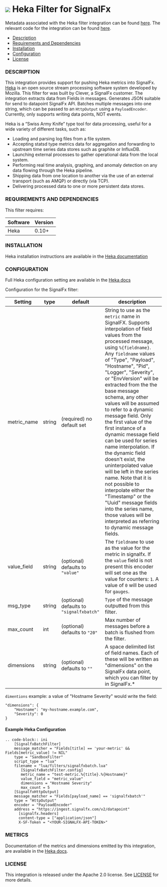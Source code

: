 # ![](https://github.com/signalfx/integrations/blob/master/heka-filter-signalfx/img/integrations_heka.png) Heka Filter for SignalFx

Metadata associated with the Heka filter integration can be found [here](https://github.com/signalfx/integrations/tree/release/heka-filter-signalfx). The relevant code for the integration can be found [here](https://github.com/Clever/heka-clever-plugins/blob/master/lua/filters/signalfxbatch.lua).

- [Description](#description)
- [Requirements and Dependencies](#requirements-and-dependencies)
- [Installation](#installation)
- [Configuration](#configuration)
- [License](#license)

### DESCRIPTION

This integration provides support for pushing Heka metrics into SignalFx. [Heka](http://hekad.readthedocs.org/en/v0.10.0/) is an open source stream processing software system developed by Mozilla. This filter for was built by Clever, a SignalFx customer. The integration extracts data from Fields in messages. Generates JSON suitable for send to datapoint SignalFx API. Batches multiple messages into one string, which can be passed to an `HttpOutput` using a `PayloadEncoder`. Currently, only supports writing data points, NOT events.

Heka is a “Swiss Army Knife” type tool for data processing, useful for a wide variety of different tasks, such as:

* Loading and parsing log files from a file system.
* Accepting statsd type metrics data for aggregation and forwarding to upstream time series data stores such as graphite or InfluxDB.
* Launching external processes to gather operational data from the local system.
* Performing real time analysis, graphing, and anomaly detection on any data flowing through the Heka pipeline.
* Shipping data from one location to another via the use of an external transport (such as AMQP) or directly (via TCP).
* Delivering processed data to one or more persistent data stores.

### REQUIREMENTS AND DEPENDENCIES

This filter requires:

| Software          | Version        |
|-------------------|----------------|
| Heka | 0.10+ |

### INSTALLATION

Heka installation instructions are available in the [Heka documentation](http://hekad.readthedocs.org/en/v0.10.0/installing.html)

### CONFIGURATION

Full Heka configuration setting are available in the [Heka docs](http://hekad.readthedocs.org/en/v0.10.0/config/index.html)

Configuration for the SignalFx filter:

| Setting            | type  |   default   | description          |
|--------------------|-------|-------------|----------------------|
|metric\_name | string | (required) no default set | String to use as the `metric` name in SignalFX. Supports interpolation of field values from the processed message, using `%{fieldname}`. Any `fieldname` values of "Type", "Payload", "Hostname", "Pid", "Logger", "Severity", or "EnvVersion" will be extracted from the the base message schema, any other values will be assumed to refer to a dynamic message field. Only the first value of the first instance of a dynamic message field can be used for series name interpolation. If the dynamic field doesn't exist, the uninterpolated value will be left in the series name. Note that it is not possible to interpolate either the "Timestamp" or the "Uuid" message fields into the series name, those values will be interpreted as referring to dynamic message fields.|
| value_field | string | (optional) defaults to `"value"` | The `fieldname` to use as the value for the metric in signalfx. If the `value` field is not present this encoder will set one as the value for counters: `1`. A value of `0` will be used for `gauges`. |
| msg\_type | string | (optional) defaults to `"signalfxbatch"` | `Type` of the message outputted from this filter. |
| max\_count | int  | (optional) defaults to `"20"` | Max number of messages before a batch is flushed from the filter.|
| dimensions | string | (optional) defaults to `""` | A space delimited list of field names. Each of these will be written as "dimensions" on the SignalFx data point, which you can filter by in SignalFx.*|

`dimentions` example: a value of "Hostname Severity" would write the field:

```
"dimensions": {
    "Hostname": "my-hostname.example.com",
    "Severity": 0
}
```

#### Example Heka Configuration

```
.. code-block:: ini
    [SignalfxBatchFilter]
    message_matcher = "Fields[title] == 'your-metric' && Fields[metric_value] != NIL"
    type = "SandboxFilter"
    script_type = "lua"
    filename = "lua/filters/signalfxbatch.lua"
       [SignalfxBatchFilter.config]
       metric_name = "test-metric.%{title}.%{Hostname}"
       value_field = "metric_value"
       dimensions = "Hostname Severity"
       max_count = 5
    [SignalfxHttpOutput]
    message_matcher = "Fields[payload_name] == 'signalfxbatch'"
    type = "HttpOutput"
    encoder = "PayloadEncoder"
    address = "https://ingest.signalfx.com/v2/datapoint"
      [signalfx.headers]
      content-type = ["application/json"]
      X-SF-Token = "<YOUR-SIGNALFX-API-TOKEN>"
```

### METRICS

Documentation of the metrics and dimensions emitted by this integration, are available in the [Heka docs](https://hekad.readthedocs.org/en/v0.10.0/config/outputs/index.html#common-output-parameters).

### LICENSE

This integration is released under the Apache 2.0 license. See [LICENSE](./LICENSE) for more details.
